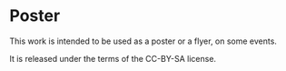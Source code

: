 # Poster

This work is intended to be used as a poster or a flyer, on some events.

It is released under the terms of the CC-BY-SA license.
